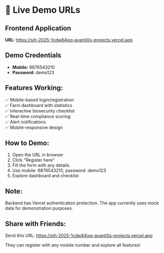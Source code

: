 # 🚀 Live Demo URLs

## **Frontend Application**
**URL:** https://sih-2025-1cdw84jxq-avanti0s-projects.vercel.app

## **Demo Credentials**
- **Mobile:** 9876543210
- **Password:** demo123

## **Features Working:**
✅ Mobile-based login/registration  
✅ Farm dashboard with statistics  
✅ Interactive biosecurity checklist  
✅ Real-time compliance scoring  
✅ Alert notifications  
✅ Mobile-responsive design  

## **How to Demo:**
1. Open the URL in browser
2. Click "Register here" 
3. Fill the form with any details
4. Use mobile: 9876543210, password: demo123
5. Explore dashboard and checklist

## **Note:**
Backend has Vercel authentication protection. The app currently uses mock data for demonstration purposes.

## **Share with Friends:**
Send this URL: https://sih-2025-1cdw84jxq-avanti0s-projects.vercel.app

They can register with any mobile number and explore all features!
